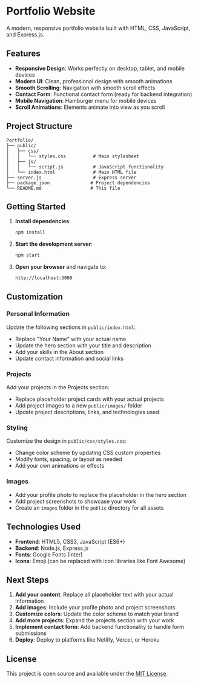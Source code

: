 # Portfolio Website

A modern, responsive portfolio website built with HTML, CSS, JavaScript, and Express.js.

## Features

- **Responsive Design**: Works perfectly on desktop, tablet, and mobile devices
- **Modern UI**: Clean, professional design with smooth animations
- **Smooth Scrolling**: Navigation with smooth scroll effects
- **Contact Form**: Functional contact form (ready for backend integration)
- **Mobile Navigation**: Hamburger menu for mobile devices
- **Scroll Animations**: Elements animate into view as you scroll

## Project Structure

```
Portfolio/
├── public/
│   ├── css/
│   │   └── styles.css          # Main stylesheet
│   ├── js/
│   │   └── script.js           # JavaScript functionality
│   └── index.html              # Main HTML file
├── server.js                   # Express server
├── package.json               # Project dependencies
└── README.md                  # This file
```

## Getting Started

1. **Install dependencies**:
   ```bash
   npm install
   ```

2. **Start the development server**:
   ```bash
   npm start
   ```

3. **Open your browser** and navigate to:
   ```
   http://localhost:3000
   ```

## Customization

### Personal Information
Update the following sections in `public/index.html`:
- Replace "Your Name" with your actual name
- Update the hero section with your title and description
- Add your skills in the About section
- Update contact information and social links

### Projects
Add your projects in the Projects section:
- Replace placeholder project cards with your actual projects
- Add project images to a new `public/images/` folder
- Update project descriptions, links, and technologies used

### Styling
Customize the design in `public/css/styles.css`:
- Change color scheme by updating CSS custom properties
- Modify fonts, spacing, or layout as needed
- Add your own animations or effects

### Images
- Add your profile photo to replace the placeholder in the hero section
- Add project screenshots to showcase your work
- Create an `images` folder in the `public` directory for all assets

## Technologies Used

- **Frontend**: HTML5, CSS3, JavaScript (ES6+)
- **Backend**: Node.js, Express.js
- **Fonts**: Google Fonts (Inter)
- **Icons**: Emoji (can be replaced with icon libraries like Font Awesome)

## Next Steps

1. **Add your content**: Replace all placeholder text with your actual information
2. **Add images**: Include your profile photo and project screenshots
3. **Customize colors**: Update the color scheme to match your brand
4. **Add more projects**: Expand the projects section with your work
5. **Implement contact form**: Add backend functionality to handle form submissions
6. **Deploy**: Deploy to platforms like Netlify, Vercel, or Heroku

## License

This project is open source and available under the [MIT License](LICENSE).
